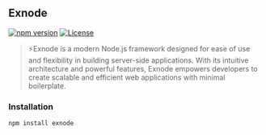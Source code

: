 ## Exnode

[![npm version](https://badge.fury.io/js/exnode.svg)](https://www.npmjs.com/package/exnode)
[![License](https://img.shields.io/badge/license-MIT-blue.svg)](https://opensource.org/licenses/MIT)

> ⚡Exnode is a modern Node.js framework designed for ease of use and flexibility in building server-side applications. With its intuitive architecture and powerful features, Exnode empowers developers to create scalable and efficient web applications with minimal boilerplate.

### Installation

```bash
npm install exnode
```
